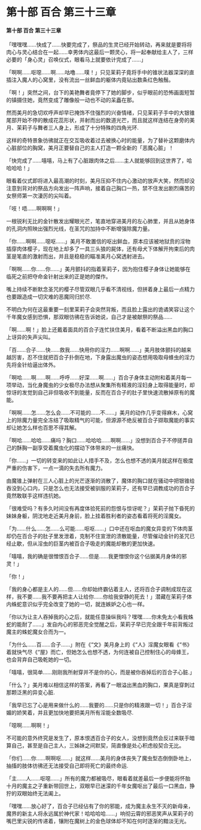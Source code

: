 # 第十部 百合 第三十三章

#### 第十部 百合 第三十三章

「嘿嘿嘿……快成了……快要完成了，祭品的生灵已经开始转动，再来就是要将将肉心与灵心结合在一起……幸男体内这最后一颗灵心，将一起奉献给主人了，三样必要的「身心灵」召唤仪式，眼看马上就要依计完成了……」

「啊啊……呕噁……啊……咕噜……噗！」只见茉莉子竟将手中的锥状法器深深的直插注入魔人的心窝里，没有流出一丝鲜血的躯体内竟钻出数条红色触鬚。

「啊！」突然之间，台下的美艳舞者竟停下了她的脚步，似乎眼前的恐怖画面短暂的镇摄住她，竟然变成了雕像般一动也不动的呆矗在那。

然而美月的急切欢呼声却早已掩饰不住强烈的兴奋情绪，只见茉莉子手中的大银锥尾部开始不停的散成花蕊形状，并射而出的数道光芒，而且就这样连结在身旁的美月、茉莉子与舞者三人身上，形成了十分特殊的四角光环.

这样的奇特景象彷彿就正在交互吸收着过去被换心时的能量，为了替补这颗磨体内心脏部位的胸窝，美月正要替自己的主人打造一颗全新的「恶魔心脏」！

「快完成了……嘻嘻，马上有了心脏跟肉体之后……主人就能够回到这世界了，哈哈哈哈！」

眼看着仪式即将进入最高潮的时刻，美月压抑不住内心激动的放声大笑，然而却没注意到背对的祭品方向发出一阵声响，接着自己胸口一热，禁不住发出剧烈痛苦的女祭师第一次淒厉的尖叫着。

「吱！唔……啊啊啊！」

一根锐利无比的金针散发出耀眼光芒，笔直地穿进美月的左心肺里，并且从她身体的孔洞内照映出强烈光线，在圣咒的加持中不断增强除魔力量。

「你……啊啊……噁呕……」美月不敢置信的呕出鲜血，原本应该被地狱贲的淫物插穿肉体樱子，现在地上却多了一具三头狼的屍体，还有母犬下体解开拘束后的肉茎是笔直的激射而出，并且是稳稳的瞄准美月心窝透射进去。

「啊啊……你……你……」美月颤抖的指着茉莉子，因为抱住樱子身体让她能够在临死之前把夺命金针射出来的正是她的傑作。

嘴上持续不断默念圣咒的樱子尽管双眼几乎看不清视线，但拼着身上最后一点精力也要跟造成一切灾难的恶魔同归於尽.

不明白为何在这最重要一刻里茉莉子会突然背叛，而且脸上露出的诡谲笑容让这个千年魔女感到恐惧，那双眼彷彿在告诉她说，自己才是被献祭的祭品……

「啊……啊！」脸上还戴着面具的百合子连忙扶住美月，看着不断溢出黑血的胸口上讶异的失声尖叫。

「百……合子……快……救我……快用你的淫力……啊啊……」美月肢体颤抖的越来越厉害，忍不住就把百合子扑倒在地，下身露出魔虫的姿态想用吸取母蜂虫的淫力先将金针给逼出体外。

「啊哈……啊……啊……呼呼……好深……啊……」百合子身体主动附和着美月每一项举动，当化身魔虫的少女极尽办法想从聚集所有精液的淫妇身上取得能量时，却惊讶的发觉到自己非但吸收不到能量，反而在百合子的肚子里快速流散掉原有的魔能。

「啊啊……怎……怎么会……不可能的……不……」美月的动作几乎变得麻木，心窝上的除魔力量完全冻结了吸取精气的可能，但源源不绝反被百合子撷取魔能的事实却让她怎么样也百思不得其解。

「啊哈……哈哈……痛吗？胸口……哈哈哈……啊啊……」没想到百合子不停搓弄自己的酥胸一副享受着魔虫化的摆动下体带来的一丝痛快。

「你……」一切的转变来的如此让人措手不及，怎么也想不透的美月就这样在极度严重的伤害下，一点一滴的失去所有魔力。

由魔锥上弹射在三人心脏上的光芒逐渐的消散了，魔体的胸口就在骚动中把银锥给吞没到心口内，只是怎么也无法接受被驯服的茉莉子，还有早已调教成功的百合子竟然敢联手这样违抗她。

「很难受吗？有多久时间没有再度体验死前的怨恨与惊讶呢？」茉莉子抛下昏死的妹妹身躯，阴沈地走近美月身前，脸上挂着胜利者的姿态看着将死的淫魔女。

「为……什么……怎……么可能……呕呕……」口中还在呕血的魔女异变的下体肉茎却仍在百合子的肚子里发泄着，克制不住宣泄的溃散能量，尽管催动金针的圣咒已经止歇，但从淫虫的巨茎内被百合子吸走的魔能却散的更加快速。

「嘻嘻，我的确是很憎恨百合子……但是……我更憎恨你这个佔据美月身体的邪灵！」

「你！」

「我的身心都是主人的……但……你却始终霸佔着主人，还将百合子调制成现在这样，我不要……我不要再把主人让给你……你给我安静的死去！」潜藏在茉莉子体内蛛蛇意识似乎完全改变了她的一切，就连嫉妒之心也一样。

「你以为让主人吞掉我的心之后，就能任意操纵我吗？嘿嘿……你未免太小看我蛛蛇的能耐了……」发自内心的邪恶完全觉醒之后，茉莉子早已完全跟千年前背叛过魔主的蛛蛇魔女合而为一。

「为什么……百……合子……」附在《“文》美月身上的《“人》淫魔女眼看《“书》着就快气尽《“屋》而亡，但她怎么也想不透，为何连被自己控制住心的母蜂王，也会背弃自己吸乾她的一切。

「嘻嘻，很简单……刚刚我所射穿并不是你的心，而是被你吞掉后的百合子心脏.」

「什么？」美月难以相信这样的答案，再看了一眼溢出黑血的胸口，果真是穿刺过那颗泛黑的异变心脏.

「我早已忘了心是用来做什么的……我要的……只是你的精液跟一切！」百合子淫媚的娇笑着，并且更加快地要把美月所有淫能全数吸尽.

「噁啊……啊啊！」

不可能的意外终究是发生了，原本恨透百合子的女人，没想到竟然会反过来联手暗算自己，甚至是自己主人，三姊妹之间默契，简直像是处心积虑般契合无比。

「你们……你……啊啊呕……」就这样……美月的身体丧失了魔虫型态倒倒卧地上，抽搐的肢体彷彿还无法接受自己即将死亡的最终命运.

「主……人……呕噁……」所有的魔力都被吸尽，眼看着就差最后一步便能将怀胎十月的魔主之子重新带回世上，双眼早已迷濛的千年女魔呕出了最后一口黑血，狰狞的双眼始终无法阖上。

「嘿嘿……放心好了，百合子已经佔有了你的邪能，成为魔主永生不灭的新母亲，魔界的新主人将永远属於神代家！哈哈哈哈……」响彻云霄的邪恶笑声从茉莉子的嘴巴里尖锐的传递着，镶附在魔树上的金色球体却不知在何时逐渐的黯淡无光。

